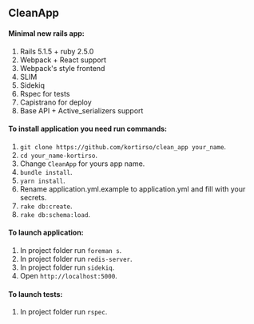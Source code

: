 ## CleanApp

#### Minimal new rails app:
1. Rails 5.1.5 + ruby 2.5.0
2. Webpack + React support
3. Webpack's style frontend
4. SLIM
5. Sidekiq
6. Rspec for tests
7. Capistrano for deploy
8. Base API + Active_serializers support

#### To install application you need run commands:

1. `git clone https://github.com/kortirso/clean_app your_name`.
2. `cd your_name-kortirso`.
3. Change `CleanApp` for yours app name.
4. `bundle install`.
5. `yarn install`.
6. Rename application.yml.example to application.yml and fill with your secrets.
7. `rake db:create`.
8. `rake db:schema:load`.

#### To launch application:

1. In project folder run `foreman s`.
2. In project folder run `redis-server`.
3. In project folder run `sidekiq`.
4. Open `http://localhost:5000`.

#### To launch tests:

1. In project folder run `rspec`.
